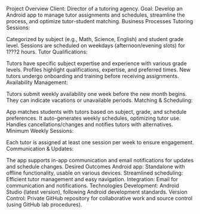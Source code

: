 Project Overview
Client: Director of a tutoring agency.
Goal: Develop an Android app to manage tutor assignments and schedules, streamline the process, and optimize tutor-student matching.
Business Processes
Tutoring Sessions:

Categorized by subject (e.g., Math, Science, English) and student grade level.
Sessions are scheduled on weekdays (afternoon/evening slots) for 1???2 hours.
Tutor Qualifications:

Tutors have specific subject expertise and experience with various grade levels.
Profiles highlight qualifications, expertise, and preferred times.
New tutors undergo onboarding and training before receiving assignments.
Availability Management:

Tutors submit weekly availability one week before the new month begins.
They can indicate vacations or unavailable periods.
Matching & Scheduling:

App matches students with tutors based on subject, grade, and schedule preferences.
It auto-generates weekly schedules, optimizing tutor use.
Handles cancellations/changes and notifies tutors with alternatives.
Minimum Weekly Sessions:

Each tutor is assigned at least one session per week to ensure engagement.
Communication & Updates:

The app supports in-app communication and email notifications for updates and schedule changes.
Desired Outcomes
Android app: Standalone with offline functionality, usable on various devices.
Streamlined scheduling: Efficient tutor management and easy navigation.
Integration: Email for communication and notifications.
Technologies
Development: Android Studio (latest version), following Android development standards.
Version Control: Private GitHub repository for collaborative work and source control (using GitHub lab procedures).
